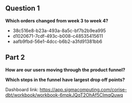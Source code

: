 ## Question 1

**Which orders changed from week 3 to week 4?**

- 38c516e8-b23a-493a-8a5c-bf7b2b9ea995
- d1020671-7cdf-493c-b008-c48535415611
- aafb9fbd-56e1-4dcc-b6b2-a3fd91381bb6

## Part 2

**How are our users moving through the product funnel?**

**Which steps in the funnel have largest drop off points?**

Dashboard link: https://app.sigmacomputing.com/corise-dbt/workbook/workbook-6mpkJQqT2OhAf5CImqQuwq